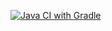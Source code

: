 [![Java CI with Gradle](https://github.com/SonneSergey/Patterns-2-test-mode/actions/workflows/gradle.yml/badge.svg)](https://github.com/SonneSergey/Patterns-2-test-mode/actions/workflows/gradle.yml)
